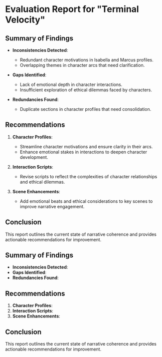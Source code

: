 # Evaluation Report for "Terminal Velocity"

## Summary of Findings
- **Inconsistencies Detected**: 
  - Redundant character motivations in Isabella and Marcus profiles.
  - Overlapping themes in character arcs that need clarification.

- **Gaps Identified**: 
  - Lack of emotional depth in character interactions.
  - Insufficient exploration of ethical dilemmas faced by characters.

- **Redundancies Found**: 
  - Duplicate sections in character profiles that need consolidation.

## Recommendations
1. **Character Profiles**: 
   - Streamline character motivations and ensure clarity in their arcs.
   - Enhance emotional stakes in interactions to deepen character development.

2. **Interaction Scripts**: 
   - Revise scripts to reflect the complexities of character relationships and ethical dilemmas.

3. **Scene Enhancements**: 
   - Add emotional beats and ethical considerations to key scenes to improve narrative engagement.

## Conclusion
This report outlines the current state of narrative coherence and provides actionable recommendations for improvement.

## Summary of Findings
- **Inconsistencies Detected**: 
- **Gaps Identified**: 
- **Redundancies Found**: 

## Recommendations
1. **Character Profiles**: 
2. **Interaction Scripts**: 
3. **Scene Enhancements**: 

## Conclusion
This report outlines the current state of narrative coherence and provides actionable recommendations for improvement.
